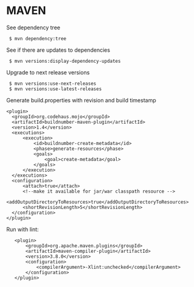 MAVEN
=====

See dependency tree

     $ mvn dependency:tree
     
See if there are updates to dependencies

     $ mvn versions:display-dependency-updates
     
Upgrade to next release versions

     $ mvn versions:use-next-releases
     $ mvn versions:use-latest-releases
     
Generate build.properties with revision and build timestamp

    <plugin>
      <groupId>org.codehaus.mojo</groupId>
      <artifactId>buildnumber-maven-plugin</artifactId>
      <version>1.4</version>
      <executions>
          <execution>
              <id>buildnumber-create-metadata</id>
              <phase>generate-resources</phase>
              <goals>
                  <goal>create-metadata</goal>
              </goals>
          </execution>
      </executions>
      <configuration>
          <attach>true</attach>
          <!--make it available for jar/war classpath resource -->
          <addOutputDirectoryToResources>true</addOutputDirectoryToResources>
          <shortRevisionLength>5</shortRevisionLength>
      </configuration>
    </plugin>
    
Run with lint:

       <plugin>
           <groupId>org.apache.maven.plugins</groupId>
           <artifactId>maven-compiler-plugin</artifactId>
           <version>3.8.0</version>
           <configuration>
               <compilerArgument>-Xlint:unchecked</compilerArgument>
           </configuration>
       </plugin>
